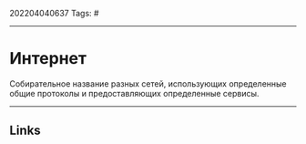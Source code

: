202204040637
Tags: #

---

# Интернет
Собирательное название разных сетей, использующих определенные общие протоколы и предоставляющих определенные сервисы.

---
## Links